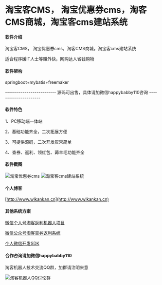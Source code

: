 # 淘宝客CMS， 淘宝优惠券cms，淘客CMS商城，淘宝客cms建站系统

#### 软件介绍
淘宝客CMS， 淘宝优惠券cms，淘客CMS商城，淘宝客cms建站系统

适合程序媛IT人士等赚外快，网购达人省钱购物

#### 软件架构
springboot+mybatis+freemaker

-------------------------- 源码可出售，具体请加微信happybabby110咨询 ----------------------

#### 软件特色

1、PC移动端一体站

2、基础功能齐全，二次拓展方便

3、可提供源码，二次开发灰常简单

4、查券、返利、领红包、薅羊毛功能齐全

#### 软件截图
![淘宝优惠券cms](https://images.gitee.com/uploads/images/2020/0507/112647_d9326142_4908820.jpeg "淘宝优惠券cms.jpg")
![淘宝客cms建站系统](https://images.gitee.com/uploads/images/2020/0507/112728_277b657d_4908820.jpeg "淘宝客cms建站系统.jpg")


#### 个人博客

[http://www.wlkankan.cn](http://www.wlkankan.cn)

#### 其他系统方案

[微信个人号淘客返利机器人项目](https://gitee.com/tangjinjinwx/wechatbot)

[微信公众号淘客查券返利系统](https://gitee.com/tangjinjinwx/wechatfanli)

[个人微信开发SDK](https://gitee.com/tangjinjinwx/Public.WeChat.CRM.SDK/)


#### 合作咨询请加微信happybabby110

淘客机器人技术交流QQ群，加群请注明来意

![淘客机器人QQ讨论群](http://www.wlkankan.cn/image/201912/3098E71D26551D482FB4E91373C4B078.png "淘客机器人QQ讨论群")

